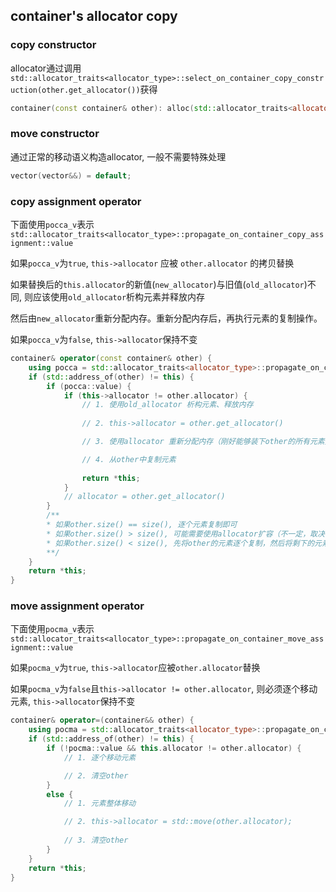 ## container's allocator copy

### copy constructor

allocator通过调用`std::allocator_traits<allocator_type>::select_on_container_copy_construction(other.get_allocator())`获得

```cpp
container(const container& other): alloc(std::allocator_traits<allocator_type>::select_on_container_copy_construction(other.get_allocator())) {}
```

### move constructor

通过正常的移动语义构造allocator, 一般不需要特殊处理

```cpp
vector(vector&&) = default;
```

### copy assignment operator

下面使用`pocca_v`表示`std::allocator_traits<allocator_type>::propagate_on_container_copy_assignment::value`

如果`pocca_v`为`true`, `this->allocator` 应被 `other.allocator` 的拷贝替换

如果替换后的`this.allocator`的新值(`new_allocator`)与旧值(`old_allocator`)不同, 则应该使用`old_allocator`析构元素并释放内存

然后由`new_allocator`重新分配内存。重新分配内存后，再执行元素的复制操作。


如果`pocca_v`为`false`, `this->allocator`保持不变

```cpp
container& operator(const container& other) {
    using pocca = std::allocator_traits<allocator_type>::propagate_on_container_copy_assignment;
    if (std::address_of(other) != this) {
        if (pocca::value) {
            if (this->allocator != other.allocator) {
                // 1. 使用old_allocator 析构元素、释放内存
                
                // 2. this->allocator = other.get_allocator()

                // 3. 使用allocator 重新分配内存（刚好能够装下other的所有元素）

                // 4. 从other中复制元素
                
                return *this;
            }
            // allocator = other.get_allocator()
        }
        /**
        * 如果other.size() == size(), 逐个元素复制即可
        * 如果other.size() > size(), 可能需要使用allocator扩容（不一定，取决于实现）
        * 如果other.size() < size(), 先将other的元素逐个复制，然后将剩下的元素析构（是否回收内存取决于实现）
        **/
    }
    return *this;
}
```

### move assignment operator

下面使用`pocma_v`表示`std::allocator_traits<allocator_type>::propagate_on_container_move_assignment::value`

如果`pocma_v`为`true`, `this->allocator`应被`other.allocator`替换

如果`pocma_v`为`false`且`this->allocator != other.allocator`, 则必须逐个移动元素, `this->allocator`保持不变

```cpp
container& operator=(container&& other) {
    using pocma = std::allocator_traits<allocator_type>::propagate_on_container_move_assignment;
    if (std::address_of(other) != this) {
        if (!pocma::value && this.allocator != other.allocator) {
            // 1. 逐个移动元素

            // 2. 清空other
        }
        else {
            // 1. 元素整体移动

            // 2. this->allocator = std::move(other.allocator);
            
            // 3. 清空other
        }
    }
    return *this;
}
```
